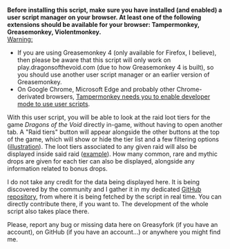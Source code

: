 **Before installing this script, make sure you have installed (and enabled) a user script manager on your browser. At least one of the following extensions should be available for your browser: Tampermonkey, Greasemonkey, Violentmonkey.**<br>
<u>Warning:</u>
* If you are using Greasemonkey 4 (only available for Firefox, I believe), then please be aware that this script will only work on play.dragonsofthevoid.com (due to how Greasemonkey 4 is built), so you should use another user script manager or an earlier version of Greasemonkey.
* On Google Chrome, Microsoft Edge and probably other Chrome-derivated browsers, [Tampermonkey needs you to enable developer mode to use user scripts](https://www.tampermonkey.net/faq.php#Q209).

With this user script, you will be able to look at the raid loot tiers for the game *Dragons of the Void* directly in-game, without having to open another tab. A "Raid tiers" button will appear alongside the other buttons at the top of the game, which will show or hide the tier list and a few filtering options ([illustration](https://prnt.sc/yhuOTLxBZNjg)). The loot tiers associated to any given raid will also be displayed inside said raid ([example](https://prnt.sc/4ql3UHA0s1yA)). How many common, rare and mythic drops are given for each tier can also be displayed, alongside any information related to bonus drops.

I do not take any credit for the data being displayed here. It is being discovered by the community and I gather it in my dedicated [GitHub repository](https://github.com/Matrix4348/Dragons-of-the-Void---Raid-Loot-Tiers), from where it is being fetched by the script in real time. You can directly contribute there, if you want to. The development of the whole script also takes place there.

Please, report any bug or missing data here on Greasyfork (if you have an account), on GitHub (if you have an account...) or anywhere you might find me.
